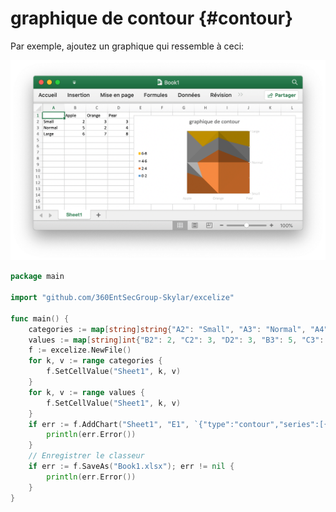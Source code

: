 # graphique de contour {#contour}

Par exemple, ajoutez un graphique qui ressemble à ceci:

<p align="center"><img width="770" src="../images/contour_chart.png" alt="créer graphique de contour avec excelize en utilisant Go"></p>

```go
package main

import "github.com/360EntSecGroup-Skylar/excelize"

func main() {
    categories := map[string]string{"A2": "Small", "A3": "Normal", "A4": "Large", "B1": "Apple", "C1": "Orange", "D1": "Pear"}
    values := map[string]int{"B2": 2, "C2": 3, "D2": 3, "B3": 5, "C3": 2, "D3": 4, "B4": 6, "C4": 7, "D4": 8}
    f := excelize.NewFile()
    for k, v := range categories {
        f.SetCellValue("Sheet1", k, v)
    }
    for k, v := range values {
        f.SetCellValue("Sheet1", k, v)
    }
    if err := f.AddChart("Sheet1", "E1", `{"type":"contour","series":[{"name":"Sheet1!$A$2","categories":"","values":"Sheet1!$B$2:$D$2"},{"name":"Sheet1!$A$3","categories":"Sheet1!$B$1:$D$1","values":"Sheet1!$B$3:$D$3"},{"name":"Sheet1!$A$4","categories":"Sheet1!$B$1:$D$1","values":"Sheet1!$B$4:$D$4"}],"format":{"x_scale":1.0,"y_scale":1.0,"x_offset":15,"y_offset":10,"print_obj":true,"lock_aspect_ratio":false,"locked":false},"legend":{"position":"left","show_legend_key":false},"title":{"name":"graphique de contour"}}`); err != nil {
        println(err.Error())
    }
    // Enregistrer le classeur
    if err := f.SaveAs("Book1.xlsx"); err != nil {
        println(err.Error())
    }
}
```
